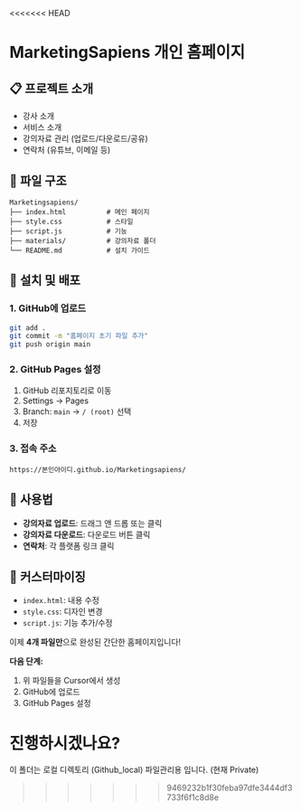 <<<<<<< HEAD
# MarketingSapiens 개인 홈페이지

## 📋 프로젝트 소개
- 강사 소개
- 서비스 소개  
- 강의자료 관리 (업로드/다운로드/공유)
- 연락처 (유튜브, 이메일 등)

## 📁 파일 구조
```
Marketingsapiens/
├── index.html          # 메인 페이지
├── style.css           # 스타일
├── script.js           # 기능
├── materials/          # 강의자료 폴더
└── README.md           # 설치 가이드
```

## 🚀 설치 및 배포

### 1. GitHub에 업로드
```bash
git add .
git commit -m "홈페이지 초기 파일 추가"
git push origin main
```

### 2. GitHub Pages 설정
1. GitHub 리포지토리로 이동
2. Settings → Pages
3. Branch: `main` → `/ (root)` 선택
4. 저장

### 3. 접속 주소
`https://본인아이디.github.io/Marketingsapiens/`

## 📝 사용법
- **강의자료 업로드**: 드래그 앤 드롭 또는 클릭
- **강의자료 다운로드**: 다운로드 버튼 클릭
- **연락처**: 각 플랫폼 링크 클릭

## 🔧 커스터마이징
- `index.html`: 내용 수정
- `style.css`: 디자인 변경
- `script.js`: 기능 추가/수정

이제 **4개 파일만**으로 완성된 간단한 홈페이지입니다!

**다음 단계:**
1. 위 파일들을 Cursor에서 생성
2. GitHub에 업로드
3. GitHub Pages 설정

진행하시겠나요? 
=======
이 폴더는 로컬 디렉토리 (Github_local) 파일관리용 입니다. (현재 Private)
>>>>>>> 9469232b1f30feba97dfe3444df3733f6f1c8d8e
